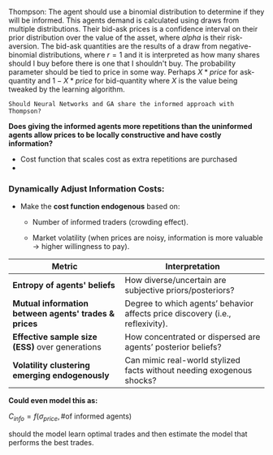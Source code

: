 Thompson:
	The agent should use a binomial distribution to determine if they will be informed. This agents demand is calculated using draws from multiple distributions. Their bid-ask prices is a confidence interval on their prior distribution over the value of the asset, where $alpha$ is their risk-aversion.
	 The bid-ask quantities are the results of a draw from negative-binomial distributions, where $r=1$ and it is interpreted as how many shares should I buy before there is one that I shouldn't buy. The probability parameter should be tied to price in some way. Perhaps $X*price$ for ask-quantity and $1-X*price$ for bid-quantity where $X$ is the value being tweaked by the learning algorithm.

		

	Should Neural Networks and GA share the informed approach with Thompson?

**Does giving the informed agents more repetitions than the uninformed agents allow prices to be locally constructive and have costly information?**
- Cost function that scales cost as extra repetitions are purchased
- 


### **Dynamically Adjust Information Costs:**

- Make the **cost function endogenous** based on:
    
    - Number of informed traders (crowding effect).
        
    - Market volatility (when prices are noisy, information is more valuable → higher willingness to pay).
        

|Metric|Interpretation|
|---|---|
|**Entropy of agents' beliefs**|How diverse/uncertain are subjective priors/posteriors?|
|**Mutual information between agents' trades & prices**|Degree to which agents’ behavior affects price discovery (i.e., reflexivity).|
|**Effective sample size (ESS)** over generations|How concentrated or dispersed are agents’ posterior beliefs?|
|**Volatility clustering emerging endogenously**|Can mimic real-world stylized facts without needing exogenous shocks?|

**Could even model this as:**

$C_{info} = f(\sigma_{price}, \text{\# of informed agents})$

should the model learn optimal trades and then estimate the model that performs the best trades.

